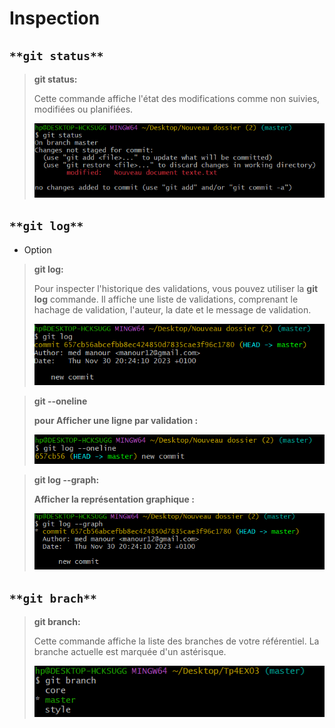# Inspection

## `**git status**`

> **git status:**
>
> Cette commande affiche l'état des modifications comme non suivies, modifiées ou planifiées.
>
> ![](status.png)

## `**git log**`

- Option

> **git log:**
>
> Pour inspecter l'historique des validations, vous pouvez utiliser la **git log** commande. Il affiche une liste de validations, comprenant le hachage de validation, l'auteur, la date et le message de validation.
>
> ![](log.png)

> **git --oneline**
>
> **pour Afficher une ligne par validation :**
>
> ![](one.png)

> **git log --graph:**
>
> **Afficher la représentation graphique :**
>
> ![](gr.png)

## `**git brach**`

> **git branch:**
>
> Cette commande affiche la liste des branches de votre référentiel. La branche actuelle est marquée d'un astérisque.
>
> ![](br.png)
